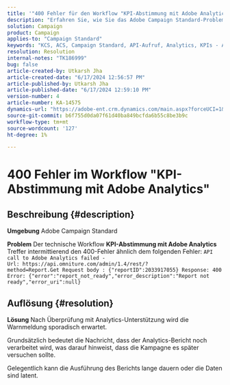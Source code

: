 ```yaml
---
title: '"400 Fehler für den Workflow "KPI-Abstimmung mit Adobe Analytics"'
description: "Erfahren Sie, wie Sie das Adobe Campaign Standard-Problem lösen können, bei dem die KPIs des technischen Workflows Abstimmung mit Adobe Analytics zeitweise den 400-Fehler aufruft."
solution: Campaign
product: Campaign
applies-to: "Campaign Standard"
keywords: "KCS, ACS, Campaign Standard, API-Aufruf, Analytics, KPIs - Abstimmung mit Adobe Analytics, 400-Fehler"
resolution: Resolution
internal-notes: "TK186999"
bug: false
article-created-by: Utkarsh Jha
article-created-date: "6/17/2024 12:56:57 PM"
article-published-by: Utkarsh Jha
article-published-date: "6/17/2024 12:59:10 PM"
version-number: 4
article-number: KA-14575
dynamics-url: "https://adobe-ent.crm.dynamics.com/main.aspx?forceUCI=1&pagetype=entityrecord&etn=knowledgearticle&id=d5e8dd10-a92c-ef11-840a-002248084fbb"
source-git-commit: b6f755d0da07f61d40ba849bcfda6b55c8be3b9c
workflow-type: tm+mt
source-wordcount: '127'
ht-degree: 1%

---
```


# 400 Fehler im Workflow &quot;KPI-Abstimmung mit Adobe Analytics&quot;

## Beschreibung {#description}


<b>Umgebung</b>
Adobe Campaign Standard

<b>Problem</b>
Der technische Workflow <b>KPI-Abstimmung mit Adobe Analytics</b> Treffer intermittierend den 400-Fehler ähnlich dem folgenden Fehler:
`API call to Adobe Analytics failed - Url: https://api.omniture.com/admin/1.4/rest/?method=Report.Get Request body : {"reportID":2033917055} Response: 400 Error: {"error":"report_not_ready","error_description":"Report not ready","error_uri":null}`

## Auflösung {#resolution}


<b>Lösung</b>
Nach Überprüfung mit Analytics-Unterstützung wird die Warnmeldung sporadisch erwartet.

Grundsätzlich bedeutet die Nachricht, dass der Analytics-Bericht noch verarbeitet wird, was darauf hinweist, dass die Kampagne es später versuchen sollte.

Gelegentlich kann die Ausführung des Berichts lange dauern oder die Daten sind latent.
